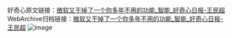 好奇心原文链接：[微软又干掉了一个你多年不用的功能_智能_好奇心日报-王民超](https://www.qdaily.com/articles/4081.html)
WebArchive归档链接：[微软又干掉了一个你多年不用的功能_智能_好奇心日报-王民超](http://web.archive.org/web/20190623153513/https://www.qdaily.com/articles/4081.html)
![image](http://ww3.sinaimg.cn/large/007d5XDpgy1g3vdxbgwv3j30u032p1kx)